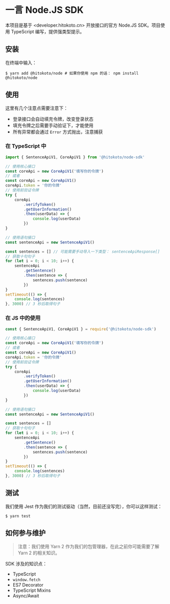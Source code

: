# 一言 Node.JS SDK

本项目是基于 <developer.hitokoto.cn> 开放接口的官方 Node.JS SDK。项目使用 TypeScript 编写，提供强类型提示。

## 安装

在终端中输入：
```shell
$ yarn add @hitokoto/node # 如果你使用 npm 的话： npm install @hitokoto/node
```

## 使用

这里有几个注意点需要注意下：

* 登录接口会自动填充令牌，改变登录状态  
* 填充令牌之后需要手动验证下，才能使用  
* 所有异常都会通过 `Error` 方式抛出，注意捕获

### 在 TypeScript 中
```ts
import { SentenceApiV1, CoreApiV1 } from '@hitokoto/node-sdk'

// 使用核心接口
const coreApi = new CoreApiV1('填写你的令牌')
// 或者
const coreApi = new CoreApiV1()
coreApi.token = '你的令牌'
// 使用前验证令牌
try {
    coreApi
        .verifyToken()
        .getUserInformation()
        .then(userData) => {
            console.log(userData)
        })
}

// 使用语句接口
const sentenceApi = new SentenceApiV1()

const sentences = [] // 可能需要手动导入一下类型： sentenceApiResponse[]
// 获取十句句子
for (let i = 0; i < 10; i++) {
    sentenceApi
        .getSentence()
        .then(sentence => {
            sentences.push(sentence)
        })
}
setTimeout(() => {
    console.log(sentences)
}, 3000) // 3 秒后取得句子
```

### 在 JS 中的使用
```js
const { SentenceApiV1, CoreApiV1 } = require('@hitokoto/node-sdk')

// 使用核心接口
const coreApi = new CoreApiV1('填写你的令牌')
// 或者
const coreApi = new CoreApiV1()
coreApi.token = '你的令牌'
// 使用前验证令牌
try {
    coreApi
        .verifyToken()
        .getUserInformation()
        .then(userData) => {
            console.log(userData)
        })
}

// 使用语句接口
const sentenceApi = new SentenceApiV1()

const sentences = []
// 获取十句句子
for (let i = 0; i < 10; i++) {
    sentenceApi
        .getSentence()
        .then(sentence => {
            sentences.push(sentence)
        })
}
setTimeout(() => {
    console.log(sentences)
}, 3000) // 3 秒后取得句子
```

## 测试

我们使用 Jest 作为我们的测试驱动（当然，目前还没写完），你可以这样测试：

```shell
$ yarn test
```

## 如何参与维护

> 注意：我们使用 Yarn 2 作为我们的包管理器，在此之前你可能需要了解 Yarn 2 的相关知识。  

SDK 涉及的知识点：
* TypeScript
* `window.fetch`
* ES7 Decorator 
* TypeScript Mixins
* Async/Await
